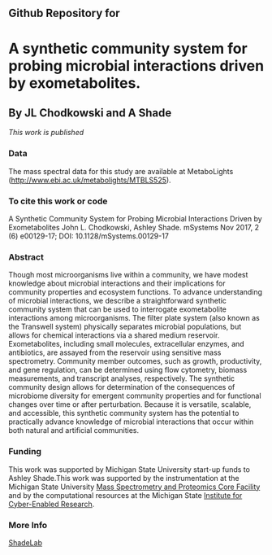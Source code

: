 

## Github Repository for
# A synthetic community system for probing microbial interactions driven by exometabolites.  
## By JL Chodkowski and A Shade  


<i> This work is published </i>

### Data
The mass spectral data for this study are available at MetaboLights (http://www.ebi.ac.uk/metabolights/MTBLS525).


### To cite this work or code
A Synthetic Community System for Probing Microbial Interactions Driven by Exometabolites
John L. Chodkowski, Ashley Shade. mSystems Nov 2017, 2 (6) e00129-17;  DOI: 10.1128/mSystems.00129-17


### Abstract

Though most microorganisms live within a community, we have modest knowledge about microbial interactions and their implications for community properties and ecosystem functions. To advance understanding of microbial interactions, we describe a straightforward synthetic community system that can be used to interrogate exometabolite interactions among microorganisms. The filter plate system (also known as the Transwell system) physically separates microbial populations, but allows for chemical interactions via a shared medium reservoir. Exometabolites, including small molecules, extracellular enzymes, and antibiotics, are assayed from the reservoir using sensitive mass spectrometry. Community member outcomes, such as growth, productivity, and gene regulation, can be determined using flow cytometry, biomass measurements, and transcript analyses, respectively. The synthetic community design allows for determination of the consequences of microbiome diversity for emergent community properties and for functional changes over time or after perturbation. Because it is versatile, scalable, and accessible, this synthetic community system has the potential to practically advance knowledge of microbial interactions that occur within both natural and artificial communities.


### Funding
This work was supported by Michigan State University start-up funds to Ashley Shade.This work was supported by the instrumentation at the Michigan State University [Mass Spectrometry and Proteomics Core Facility](https://rtsf.natsci.msu.edu/mass-spectrometry/) and by the computational resources at the Michigan State [Institute for Cyber-Enabled Research](https://icer.msu.edu/). 

### More Info
[ShadeLab](http://ashley17061.wixsite.com/shadelab/home)
